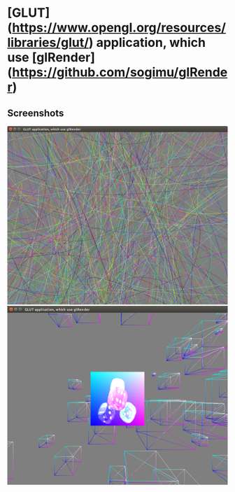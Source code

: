 # [GLUT] (https://www.opengl.org/resources/libraries/glut/) application, which use [glRender] (https://github.com/sogimu/glRender)

## Screenshots
![Screenshot1](https://github.com/glRender/glutApp/blob/master/about/screenshots/screenshot1.png)
![Screenshot0](https://github.com/glRender/glutApp/blob/master/about/screenshots/screenshot0.png)
